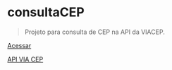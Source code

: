 # consultaCEP
> Projeto para consulta de CEP na API da VIACEP.

[Acessar](https://devjef.github.io/consulta-cep/)

[API VIA CEP](https://viacep.com.br/)
